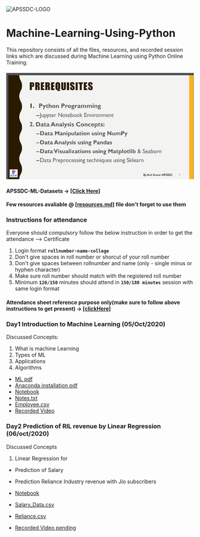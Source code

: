 ![APSSDC-LOGO](https://drive.google.com/uc?export=download&id=15AKQ6_-BixW4K6mL6RPphF5EKXqYF2zj)
# Machine-Learning-Using-Python

This repository consists of all the files, resources, and recorded session links which are discussed during Machine Learning using Python Online Training.
<!---
#### Check your details here same will applicable on certificates if your details are missing update in last column  → [[GSheet]]()

#### Gotomeeting Link → [[Click Here to Join]](meetingLink) → Meeting Id → 
--->

#### ![prerequisite](Prerequisite.png)

#### APSSDC-ML-Datasets → [[Click Here]](https://github.com/AP-State-Skill-Development-Corporation/Datasets)

#### Few resources avaliable @ [[resources.md]](resources.md) file don't forget to use them

### Instructions for attendance

Everyone should compulsory follow the below instruction in order to get the attendance --> Certificate

1. Login format **`rollnumber-name-college`**
2. Don't give spaces in roll number or shorcut of your roll number
3. Don't give spaces between rollnumber and name (only - single minus or hyphen character)
4. Make sure roll number should match with the registered roll number
5. Minimum **`120/150`** minutes should attend in **`150/180 minutes`** session with same login format

#### Attendance sheet reference purpose only(make sure to follow above instructions to get present) → [[clickHere]](https://docs.google.com/spreadsheets/d/1YaaLzqz2ToxTK4ahioHIJ-Y4QrGXNxfvAkKv8xRmDJE/edit?usp=sharing)

<!-----
#### Your details printed on Certificates verify once → [[clickHere]](https://docs.google.com/spreadsheets/d/1KhUGwyc6ezrZ1hswLzTu67EVwohwW07omVNAtEWyk9M/edit?usp=sharing)
******************************
Reference purpose follow this below things

1. Commit message format
- For content updation -- Added dayNo discussed content
-For Readme.md file updation --  Updated dayNo content
-For resources.md file updation --  Updated resourceName

2.README.md content

DayNo SampleLessonName (Date)

Discussed Concepts:
1. Topic-1
2. Topic-2

[[DayNo_Notebook_Link]]()
[[DayNo_Recorded_Video_Link]]()
*************************
--->


### Day1 Introduction to Machine Learning (05/Oct/2020)

Discussed Concepts:
1. What is machine Learning
2. Types of ML
3. Applications
4. Algorithms  

* [ML pdf ](Day-1/MachineLearningwithPython.pdf)
* [Anaconda installation pdf](Day-1/AnacondaInstallation.pdf)
* [Notebook](Day-1/Day1_05oct2020.ipynb)
* [Notes.txt](Day-1/notes.txt)
* [Employee.csv](Day-1/employee.csv)
* [Recorded Video](https://transcripts.gotomeeting.com/#/s/c4789efb0ddc194d67defa8470d972d9ad2c49861d8f4725d5fa9e39fa262b77)



### Day2 Prediction of RIL revenue by Linear Regression (06/oct/2020)

Discussed Concepts
1. Linear Regression for
* Prediction of Salary
* Prediction Reliance Industry revenue with Jio subscribers

* [Notebook](Day-2/Day2_06oct2020.ipynb)
* [Salary_Data.csv](https://raw.githubusercontent.com/AP-State-Skill-Development-Corporation/Datasets/master/Regression/Salary_Data.csv)
* [Reliance.csv](Day-2/reliance.csv)
* [Recorded Video pending]()

<!-----
### Day3 Multi Linear Regression and Polynomial Features (16/sep/2020)

Discussed Concepts
1. Multi Linear Regression for house price prediction of boston dataset
2. Applying Polynomial Features for Salary prediction dataset

* [Notebook](Day-3/Day3_16sep2020.ipynb)
* [Recorded Video](https://transcripts.gotomeeting.com/#/s/55fc3f89cfcf4a0809f90bf32fc7886386ef9653feccf6ac484af87beea8096a)
* [image1](Day-3/6_1_line.png)
* [image2](Day-3/6_2_linePoly.png)
* [image3](Day-3/mlconcepts_image5.png)

### Day4 KNN algorithm (17/sep/2020)

Discussed Concepts
1. K-Nearest Neighbour Algorithm for iris dataset

* [Notebook](Day-4/Day4_17sep2020.ipynb)
* [Recorded Video](https://transcripts.gotomeeting.com/#/s/3e0a3baf469aa4778238ed8969976652d4aba49ebcf821d9fe48288a67035a23)

### Day5 Classification Algorithms (18/sep/2020)

Discussed Concepts
1. Logistic Regression Algorithm
2. Support Vector Machine

* [Notebook](Day-5/Day5_18sep2020.ipynb)
* [Recorded Video](https://transcripts.gotomeeting.com/#/s/effa598a15abc99514da25e633b6b7797e3e250d335ec6ff23f085e73d3d7896)


### Day6 Decision Tree Algorithms (21/sep/2020)

Discussed Concepts
1. Decision Tree classifier and Regressor Algorithm

* [Notebook](Day-6/Day6_21sep2020.ipynb)
* [headbrain.csv](https://raw.githubusercontent.com/AP-State-Skill-Development-Corporation/Datasets/master/Regression/headbrain.csv)
* [Recorded Video](https://transcripts.gotomeeting.com/#/s/3845c01439bceda4dfc46bc8a401f197d32b7d902dbdfb8e301a161b187ff293)


### Day7 Random Forest Algorithms (22/sep/2020)

Discussed Concepts
1. Random Forest Algorithm

* [Notebook](Day-7/Day7_22sep2020.ipynb)
* [Recorded Video](https://transcripts.gotomeeting.com/#/s/f2b384ca6d038d150596828bb75eb0414dad29fe75b9d3d9f7c6e56c1d7e6d7e)



### Day8 Unsupervised Learning (23/sep/2020)

Discussed Concepts
1. K-Means Algorithm

* [Notebook](Day-8/Day8_23sep2020.ipynb)
* [Recorded Video](https://transcripts.gotomeeting.com/#/s/ebca0ec8b25b563b2b965e4edf2315ddbff29aaa24436cb5b06439f8e7a8de74)


### Day9 Principal Component Analysis (24/sep/2020)

Discussed Concepts
1. Principal Component Analysis
2. LabelEncoder,OneHotEncoder,get_dummies
3. Saving model to pickle file
4. connecting ML model with Flask application

* [Notebook](Day-9/Day9_24sep2020.ipynb)
* [Notebook2](Day-9/Day9_24sep2020Notebook2.ipynb)
* [fruitModel.pkl](Day-9/fruitModel.pkl)
* [Fruits_dataset](https://raw.githubusercontent.com/AP-State-Skill-Development-Corporation/Datasets/master/Classification/fruit_data_with_colours.csv)
* [Recorded Video](https://transcripts.gotomeeting.com/#/s/eaf178502f10ee01ab2668f921d357f8f7abbfd971ede53ce6d3d4c499b679a1)
--->